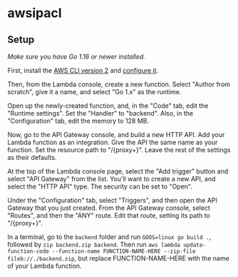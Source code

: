 # awsipacl
## Setup
_Make sure you have Go 1.16 or newer installed._

First, install the [AWS CLI version 2](https://docs.aws.amazon.com/cli/latest/userguide/install-cliv2.html) and [configure it](https://docs.aws.amazon.com/cli/latest/userguide/cli-configure-quickstart.html).

Then, from the Lambda console, create a new function. Select "Author from scratch", give it a name, and select "Go 1.x" as the runtime.

Open up the newly-created function, and, in the "Code" tab, edit the "Runtime settings". Set the "Handler" to "backend". Also, in the "Configuration" tab, edit the memory to 128 MB.

Now, go to the API Gateway console, and build a new HTTP API. Add your Lambda function as an integration. Give the API the same name as your function. Set the resource path to "/{proxy+}". Leave the rest of the settings as their defaults.

At the top of the Lambda console page, select the "Add trigger" button and select "API Gateway" from the list. You'll want to create a new API, and select the "HTTP API" type. The security can be set to "Open".

Under the "Configuration" tab, select "Triggers", and then open the API Gateway that you just created. From the API Gateway console, select "Routes", and then the "ANY" route. Edit that route, setting its path to "/{proxy+}".

In a terminal, go to the `backend` folder and run `GOOS=linux go build .`, followed by `zip backend.zip backend`. Then run `aws lambda update-function-code --function-name FUNCTION-NAME-HERE --zip-file fileb://./backend.zip`, but replace FUNCTION-NAME-HERE with the name of your Lambda function.